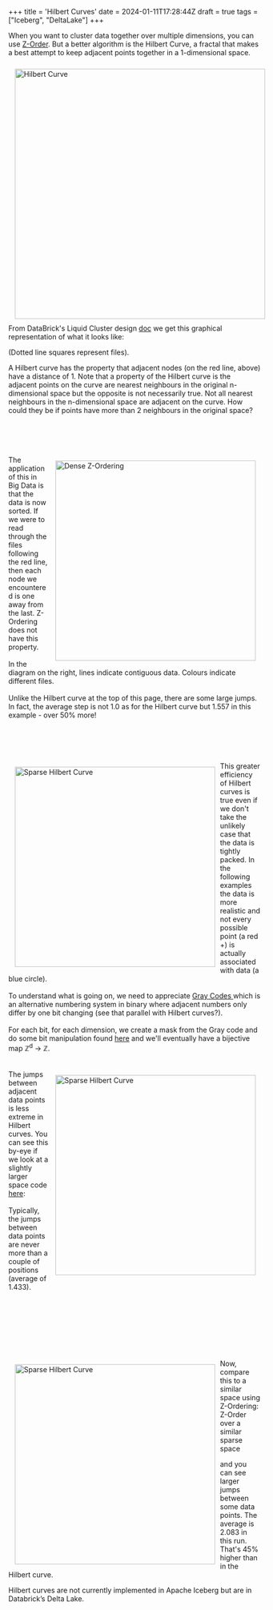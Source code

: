 +++
title = 'Hilbert Curves'
date = 2024-01-11T17:28:44Z
draft = true
tags = ["Iceberg", "DeltaLake"]
+++

When you want to cluster data together over multiple dimensions, you can use [Z-Order](../zorder). But a better algorithm is the Hilbert Curve, a fractal that makes a best attempt to keep adjacent points together in a 1-dimensional space.


<img style="float: left; padding: 10px 10px 10px 13px" src="../hilbert_curve.png"  width="500" title="Hilbert Curve" alt="Hilbert Curve" >


From DataBrick's Liquid Cluster design [doc](https://docs.google.com/document/d/1FWR3odjOw4v4-hjFy_hVaNdxHVs4WuK1asfB6M6XEMw/edit) we get this graphical representation of what it looks like:

(Dotted line squares represent files).

A Hilbert curve has the property that adjacent nodes (on the red line, above) have a distance of 1. Note that a property of the Hilbert curve is the adjacent points on the curve are nearest neighbours in the original n-dimensional space but the opposite is not necessarily true. Not all nearest neighbours in the n-dimensional space are adjacent on the curve. How could they be if points have more than 2 neighbours in the original space?
  
<br/>
<br/>
<br/>
<br/>
<img style="float: right; padding: 10px 10px 10px 13px" src="../zorder_dense_2d.png"  width="400" title="Dense Z-Ordering" alt="Dense Z-Ordering" >
The application of this in Big Data is that the data is now sorted. If we were to read through the files following the red line, then each node we encountered is one away from the last. Z-Ordering does not have this property.
  

<br/>
<br/>
In the diagram on the right, lines indicate contiguous data. Colours indicate different files.
<br/>
<br/>
Unlike the Hilbert curve at the top of this page, there are some large jumps. In fact, the average step is not 1.0 as for the Hilbert curve but 1.557 in this example - over 50% more!

<br/>
<br/>
<br/>
<br/>
<br/>
<br/>

<img style="float: left; padding: 10px 10px 10px 13px" src="../hilbert_sparse.png"  width="400" title="Sparse Hilbert Curve" alt="Sparse Hilbert Curve" >
This greater efficiency of Hilbert curves is true even if we don't take the unlikely case that the data is tightly packed. In the following examples the data is more realistic and not every possible point (a red +) is actually associated with data (a blue circle).
<br/>
<br/>
To understand what is going on, we need to appreciate 
<a href="https://en.wikipedia.org/wiki/Gray_code">
Gray Codes
</a>
which is an alternative numbering system in binary where adjacent numbers only differ by one bit changing (see that parallel with Hilbert curves?). 
<br/>
<br/>
For each bit, for each dimension, we create a mask from the Gray code and do some bit manipulation found <a href="https://github.com/PrincetonLIPS/numpy-hilbert-curve/blob/main/hilbert/encode.py">here</a> and we'll eventually have a bijective map ℤ<sup>d</sup> → ℤ.
<br/>
<br/>
<br/>
<img style="float: right; padding: 10px 10px 10px 13px" src="../hilbert_2d.png"  width="400" title="Sparse Hilbert Curve" alt="Sparse Hilbert Curve" >
The jumps between adjacent data points is less extreme in Hilbert curves. You can see this by-eye if we look at a slightly larger space code <a href="https://github.com/PhillHenry/MathematicalPlayground/blob/master/graphics/hilbert_2d.py">here</a>:
<br/>
<br/>
Typically, the jumps between data points are never more than a couple of positions (average of 1.433). 
<br/>
<br/>
<br/>
<br/>
<br/>
<br/>
<br/>
<br/>
<br/>
<img style="float: left; padding: 10px 10px 10px 13px" src="../zorder_sparse_2d.png"  width="400" title="Sparse Hilbert Curve" alt="Sparse Hilbert Curve" >
Now, compare this to a similar space using Z-Ordering:
Z-Order over a similar sparse space

and you can see larger jumps between some data points. The average is 2.083 in this run. That's 45% higher than in the Hilbert curve.

Hilbert curves are not currently implemented in Apache Iceberg but are in Databrick’s Delta Lake.
